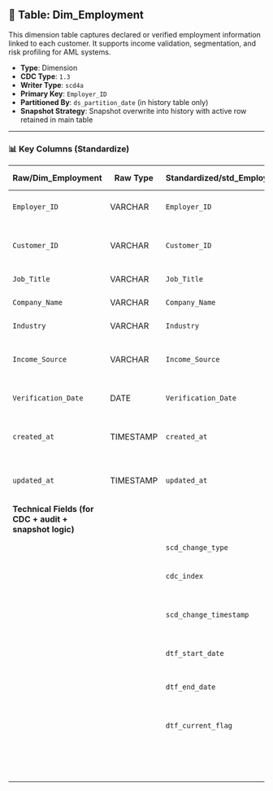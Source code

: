 ## 📜 Table: Dim_Employment

This dimension table captures declared or verified employment information linked to each customer. It supports income validation, segmentation, and risk profiling for AML systems.

- **Type**: Dimension  
- **CDC Type**: `1.3`  
- **Writer Type**: `scd4a`  
- **Primary Key**: `Employer_ID`  
- **Partitioned By**: `ds_partition_date` (in history table only)  
- **Snapshot Strategy**: Snapshot overwrite into history with active row retained in main table

---

### 📊 Key Columns (Standardize)

| Raw/Dim_Employment | Raw Type | Standardized/std_Employment | Standardized Type | Standardized/std_Employment_Hist | Description                               | PK  | Note                      |
|--------------------|----------|------------------------------|-------------------|-----------------------------------|-------------------------------------------|-----|---------------------------|
| `Employer_ID`      | VARCHAR  | `Employer_ID`               | VARCHAR           | `Employer_ID`                    | Unique employment record ID               | ✅  |                           |
| `Customer_ID`      | VARCHAR  | `Customer_ID`               | VARCHAR           | `Customer_ID`                    | Customer who holds this employment        |     | FK to `Dim_Customer`      |
| `Job_Title`        | VARCHAR  | `Job_Title`                 | VARCHAR           | `Job_Title`                      | Role or designation                       |     |                           |
| `Company_Name`     | VARCHAR  | `Company_Name`              | VARCHAR           | `Company_Name`                   | Employer’s name                           |     |                           |
| `Industry`         | VARCHAR  | `Industry`                  | VARCHAR           | `Industry`                       | Industry classification                   |     |                           |
| `Income_Source`    | VARCHAR  | `Income_Source`             | VARCHAR           | `Income_Source`                  | Salary, Pension, Freelance, etc.          |     | Categorical                |
| `Verification_Date`| DATE     | `Verification_Date`         | DATE              | `Verification_Date`              | When the employment was verified          |     | Used in AML checks         |
| `created_at`       | TIMESTAMP| `created_at`                | TIMESTAMP         | `created_at`                     | Source system creation timestamp          |     | From source (CDC 1.3)      |
| `updated_at`       | TIMESTAMP| `updated_at`                | TIMESTAMP         | `updated_at`                     | Source system last update timestamp       |     | From source (CDC 1.3)      |
| **Technical Fields (for CDC + audit + snapshot logic)** |          |                          |                   |                                   |                                           |     |                           |
|                    |          | `scd_change_type`           | STRING            | `scd_change_type`                | `'cdc_insert'`, `'cdc_update'`            |     | CDC 1.3 logic              |
|                    |          | `cdc_index`                 | INT               | `cdc_index`                      | Row ingestion order                       |     | Optional                  |
|                    |          | `scd_change_timestamp`      | TIMESTAMP         | `scd_change_timestamp`           | When the CDC event was processed          |     |                           |
|                    |          | `dtf_start_date`            | DATE              | `dtf_start_date`                 | Start of snapshot validity                |     |                           |
|                    |          | `dtf_end_date`              | DATE              | `dtf_end_date`                   | End of snapshot validity                  |     | NULL = current            |
|                    |          | `dtf_current_flag`          | BOOLEAN           | `dtf_current_flag`               | TRUE if this is the currently valid version |   |                           |
|                    |          |                             |                   | `ds_partition_date`              | Partition date (history table only)       |     | `_Hist` table only        |